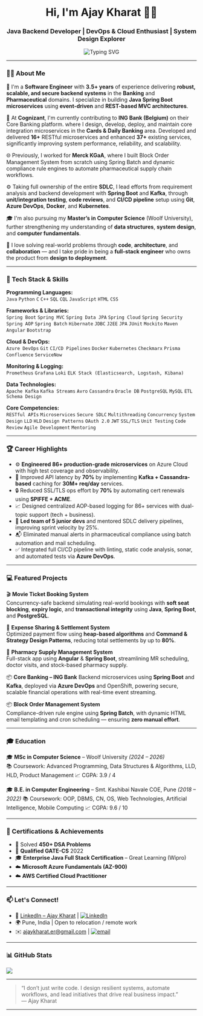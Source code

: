 <h1 align="center">Hi, I'm Ajay Kharat 👨‍💻</h1>
<h3 align="center">Java Backend Developer | DevOps & Cloud Enthusiast | System Design Explorer</h3>

<p align="center">
  <img src="https://readme-typing-svg.demolab.com?font=Fira+Code&weight=500&size=24&pause=1000&color=1E90FF&center=true&width=570&lines=Code.+Build.+Scale.+Repeat.;Backend+Engineer+driven+by+impact+%F0%9F%9A%80" alt="Typing SVG" />
</p>

---

### 👨‍💻 About Me

🚀 I'm a **Software Engineer** with **3.5+ years** of experience delivering **robust, scalable, and secure backend systems** in the **Banking** and **Pharmaceutical** domains. I specialize in building **Java Spring Boot microservices** using **event-driven** and **REST-based MVC architectures**.

🏦 At **Cognizant**, I'm currently contributing to **ING Bank (Belgium)** on their Core Banking platform. where I design, develop, deploy, and maintain core integration microservices in the **Cards & Daily Banking** area. Developed and delivered **16+** RESTful microservices and enhanced **37+** existing services, significantly improving system performance, reliability, and scalability.

🌐 Previously, I worked for **Merck KGaA**, where I built Block Order Management System from scratch using Spring Batch and dynamic compliance rule engines to automate pharmaceutical supply chain workflows.

⚙️ Taking full ownership of the entire **SDLC**, I lead efforts from requirement analysis and backend development with **Spring Boot** and **Kafka**, through **unit/integration testing**, **code reviews**, and **CI/CD pipeline** setup using **Git**, **Azure DevOps**, **Docker**, and **Kubernetes**.

🎓 I'm also pursuing my **Master’s in Computer Science** (Woolf University), further strengthening my understanding of **data structures**, **system design**, and **computer fundamentals**.

🧠 I love solving real-world problems through **code**, **architecture**, and **collaboration** — and I take pride in being a **full-stack engineer** who owns the product from **design to deployment**.

---

### 🧠 Tech Stack & Skills

**Programming Languages:**  
`Java` `Python` `C` `C++` `SQL` `CQL` `JavaScript` `HTML` `CSS`

**Frameworks & Libraries:**  
`Spring Boot` `Spring MVC` `Spring Data JPA` `Spring Cloud` `Spring Security` `Spring AOP` `Spring Batch` `Hibernate` `JDBC` `J2EE` `JPA` `JUnit` `Mockito` `Maven` `Angular` `Bootstrap`

**Cloud & DevOps:**  
`Azure DevOps` `Git` `CI/CD Pipelines` `Docker` `Kubernetes` `Checkmarx` `Prisma` `Confluence` `ServiceNow`

**Monitoring & Logging:**  
`Prometheus` `Grafana` `Loki` `ELK Stack (Elasticsearch, Logstash, Kibana)`

**Data Technologies:**  
`Apache Kafka` `Kafka Streams` `Avro` `Cassandra` `Oracle DB` `PostgreSQL` `MySQL` `ETL` `Schema Design`

**Core Competencies:**  
`RESTful APIs` `Microservices` `Secure SDLC` `Multithreading` `Concurrency` `System Design` `LLD` `HLD` `Design Patterns` `OAuth 2.0` `JWT` `SSL/TLS` `Unit Testing` `Code Review` `Agile Development` `Mentoring`

---

### 🏆 Career Highlights

- ⚙️ **Engineered 86+ production-grade microservices** on Azure Cloud with high test coverage and observability.
- 🚅 Improved API latency by **70%** by implementing **Kafka + Cassandra-based** caching for **30M+ req/day** services.
- 🔒 Reduced SSL/TLS ops effort by **70%** by automating cert renewals using **SPIFFE + ACME**.
- 📈 Designed centralized AOP-based logging for 86+ services with dual-topic support (tech + business).
- 👥 **Led team of 5 junior devs** and mentored SDLC delivery pipelines, improving sprint velocity by 25%.
- 📬 Eliminated manual alerts in pharmaceutical compliance using batch automation and mail scheduling.
- ✅ Integrated full CI/CD pipeline with linting, static code analysis, sonar, and automated tests via **Azure DevOps**.

---

### 💻 Featured Projects

🎬 **Movie Ticket Booking System**  
Concurrency-safe backend simulating real-world bookings with **soft seat blocking**, **expiry logic**, and **transactional integrity** using **Java**, **Spring Boot**, and **PostgreSQL**.

💸 **Expense Sharing & Settlement System**  
Optimized payment flow using **heap-based algorithms** and **Command & Strategy Design Patterns**, reducing total settlements by up to **80%**.

💊 **Pharmacy Supply Management System**  
Full-stack app using **Angular** & **Spring Boot**, streamlining MR scheduling, doctor visits, and stock-based pharmacy supply.

📦 **Core Banking – ING Bank**
Backend microservices using **Spring Boot** and **Kafka**, deployed via **Azure DevOps** and OpenShift, powering secure, scalable financial operations with real-time event streaming.

📦 **Block Order Management System**  
Compliance-driven rule engine using **Spring Batch**, with dynamic HTML email templating and cron scheduling — ensuring **zero manual effort**.

---

### 🎓 Education

🎓 **MSc in Computer Science** – Woolf University *(2024 – 2026)*  
📚 Coursework: Advanced Programming, Data Structures & Algorithms, LLD, HLD, Product Management
📈 CGPA: 3.9 / 4

🎓 **B.E. in Computer Engineering** – Smt. Kashibai Navale COE, Pune *(2018 – 2022)* 📚 Coursework: OOP, DBMS, CN, OS, Web Technologies, Artificial Intelligence, Mobile Computing
📈 CGPA: 9.6 / 10

---

### 🧾 Certifications & Achievements

- 🧠 Solved **450+ DSA Problems**
- 🏅 **Qualified GATE-CS** 2022
- 🎓 **Enterprise Java Full Stack Certification** – Great Learning (Wipro)
- ☁️ **Microsoft Azure Fundamentals (AZ-900)**
- ☁️ **AWS Certified Cloud Practitioner**

---

### 📫 Let's Connect!

- 🔗 [LinkedIn – Ajay Kharat](https://www.linkedin.com/in/ajaykharat/) | [![LinkedIn](https://img.shields.io/badge/LinkedIn-%230077B5.svg?logo=linkedin&logoColor=white)](https://www.linkedin.com/in/ajaykharat/)  
- 🌍 Pune, India | Open to relocation / remote work
- ✉️ ajaykharat.er@gmail.com | [![email](https://img.shields.io/badge/Email-D14836?logo=gmail&logoColor=white)](mailto:ajaykharat.er@gmail.com)

---

### 📊 GitHub Stats

![](https://github-readme-stats.vercel.app/api/top-langs/?username=ajaykharat-code&theme=cobalt&hide_border=false&include_all_commits=false&count_private=false&layout=compact)

---

> “I don’t just write code. I design resilient systems, automate workflows, and lead initiatives that drive real business impact.”  
> — Ajay Kharat

---
